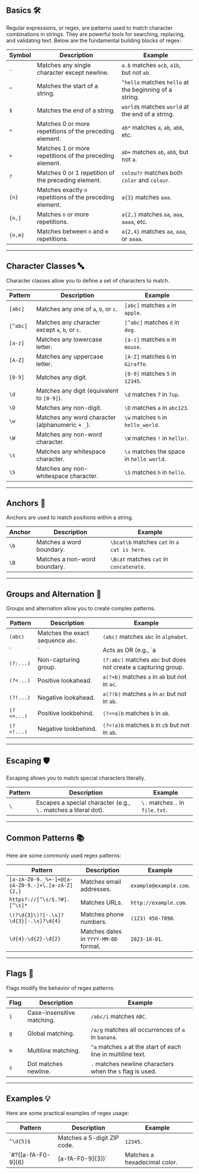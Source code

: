 ## Basics 🛠️
Regular expressions, or regex, are patterns used to match character combinations in strings. They are powerful tools for searching, replacing, and validating text. Below are the fundamental building blocks of regex:

| Symbol   | Description                                                                 | Example                                                                 |
|----------|-----------------------------------------------------------------------------|-------------------------------------------------------------------------|
| `.`      | Matches any single character except newline.                                | `a.b` matches `acb`, `a1b`, but not `ab`.                              |
| `^`      | Matches the start of a string.                                              | `^hello` matches `hello` at the beginning of a string.                 |
| `$`      | Matches the end of a string.                                                | `world$` matches `world` at the end of a string.                       |
| `*`      | Matches 0 or more repetitions of the preceding element.                     | `ab*` matches `a`, `ab`, `abb`, etc.                                   |
| `+`      | Matches 1 or more repetitions of the preceding element.                     | `ab+` matches `ab`, `abb`, but not `a`.                                |
| `?`      | Matches 0 or 1 repetition of the preceding element.                         | `colou?r` matches both `color` and `colour`.                           |
| `{n}`    | Matches exactly `n` repetitions of the preceding element.                   | `a{3}` matches `aaa`.                                                  |
| `{n,}`   | Matches `n` or more repetitions.                                            | `a{2,}` matches `aa`, `aaa`, `aaaa`, etc.                              |
| `{n,m}`  | Matches between `n` and `m` repetitions.                                    | `a{2,4}` matches `aa`, `aaa`, or `aaaa`.                               |

---

## Character Classes 🔤
Character classes allow you to define a set of characters to match.

| Pattern   | Description                                                                 | Example                                                                 |
|-----------|-----------------------------------------------------------------------------|-------------------------------------------------------------------------|
| `[abc]`   | Matches any one of `a`, `b`, or `c`.                                        | `[abc]` matches `a` in `apple`.                                        |
| `[^abc]`  | Matches any character except `a`, `b`, or `c`.                              | `[^abc]` matches `d` in `dog`.                                         |
| `[a-z]`   | Matches any lowercase letter.                                               | `[a-z]` matches `m` in `mouse`.                                        |
| `[A-Z]`   | Matches any uppercase letter.                                               | `[A-Z]` matches `G` in `Giraffe`.                                      |
| `[0-9]`   | Matches any digit.                                                          | `[0-9]` matches `5` in `12345`.                                        |
| `\d`      | Matches any digit (equivalent to `[0-9]`).                                   | `\d` matches `7` in `7up`.                                             |
| `\D`      | Matches any non-digit.                                                      | `\D` matches `a` in `abc123`.                                          |
| `\w`      | Matches any word character (alphanumeric + `_`).                            | `\w` matches `h` in `hello_world`.                                     |
| `\W`      | Matches any non-word character.                                             | `\W` matches `!` in `hello!`.                                          |
| `\s`      | Matches any whitespace character.                                           | `\s` matches the space in `hello world`.                               |
| `\S`      | Matches any non-whitespace character.                                       | `\S` matches `h` in `hello`.                                           |

---

## Anchors 📍
Anchors are used to match positions within a string.

| Anchor    | Description                                                                 | Example                                                                 |
|-----------|-----------------------------------------------------------------------------|-------------------------------------------------------------------------|
| `\b`      | Matches a word boundary.                                                   | `\bcat\b` matches `cat` in `a cat is here`.                            |
| `\B`      | Matches a non-word boundary.                                               | `\Bcat` matches `cat` in `concatenate`.                                |

---

## Groups and Alternation 🔗
Groups and alternation allow you to create complex patterns.

| Pattern       | Description                                                                 | Example                                                                 |
|---------------|-----------------------------------------------------------------------------|-------------------------------------------------------------------------|
| `(abc)`       | Matches the exact sequence `abc`.                                           | `(abc)` matches `abc` in `alphabet`.                                   |
| `|`           | Acts as OR (e.g., `a|b` matches `a` or `b`).                                | `a|b` matches `a` in `apple` or `b` in `banana`.                       |
| `(?:...)`     | Non-capturing group.                                                       | `(?:abc)` matches `abc` but does not create a capturing group.         |
| `(?=...)`     | Positive lookahead.                                                        | `a(?=b)` matches `a` in `ab` but not in `ac`.                          |
| `(?!...)`     | Negative lookahead.                                                        | `a(?!b)` matches `a` in `ac` but not in `ab`.                          |
| `(?<=...)`    | Positive lookbehind.                                                       | `(?<=a)b` matches `b` in `ab`.                                         |
| `(?<!...)`    | Negative lookbehind.                                                       | `(?<!a)b` matches `b` in `cb` but not in `ab`.                         |

---

## Escaping 🛡️
Escaping allows you to match special characters literally.

| Pattern   | Description                                                                 | Example                                                                 |
|-----------|-----------------------------------------------------------------------------|-------------------------------------------------------------------------|
| `\`       | Escapes a special character (e.g., `\.` matches a literal dot).             | `\.` matches `.` in `file.txt`.                                        |

---

## Common Patterns 📚
Here are some commonly used regex patterns:

| Pattern                     | Description                                                                 | Example                                                                 |
|-----------------------------|-----------------------------------------------------------------------------|-------------------------------------------------------------------------|
| `[a-zA-Z0-9._%+-]+@[a-zA-Z0-9.-]+\.[a-zA-Z]{2,}` | Matches email addresses.                                               | `example@example.com`.                                                 |
| `https?://[^\s/$.?#].[^\s]*` | Matches URLs.                                                             | `http://example.com`.                                                  |
| `\(?\d{3}\)?[-.\s]?\d{3}[-.\s]?\d{4}` | Matches phone numbers.                                                | `(123) 456-7890`.                                                      |
| `\d{4}-\d{2}-\d{2}`         | Matches dates in `YYYY-MM-DD` format.                                      | `2023-10-01`.                                                          |

---

## Flags 🚩
Flags modify the behavior of regex patterns.

| Flag   | Description                                                                 | Example                                                                 |
|--------|-----------------------------------------------------------------------------|-------------------------------------------------------------------------|
| `i`    | Case-insensitive matching.                                                  | `/abc/i` matches `ABC`.                                                |
| `g`    | Global matching.                                                            | `/a/g` matches all occurrences of `a` in `banana`.                     |
| `m`    | Multiline matching.                                                         | `^a` matches `a` at the start of each line in multiline text.          |
| `s`    | Dot matches newline.                                                        | `.` matches newline characters when the `s` flag is used.              |

---

## Examples 💡
Here are some practical examples of regex usage:

| Pattern           | Description                                                                 | Example                                                                 |
|-------------------|-----------------------------------------------------------------------------|-------------------------------------------------------------------------|
| `^\d{5}$`         | Matches a 5-digit ZIP code.                                                 | `12345`.                                                               |
| `#?([a-fA-F0-9]{6}|[a-fA-F0-9]{3})` | Matches a hexadecimal color.                                          | `#FFFFFF` or `#FFF`.                                                   |

